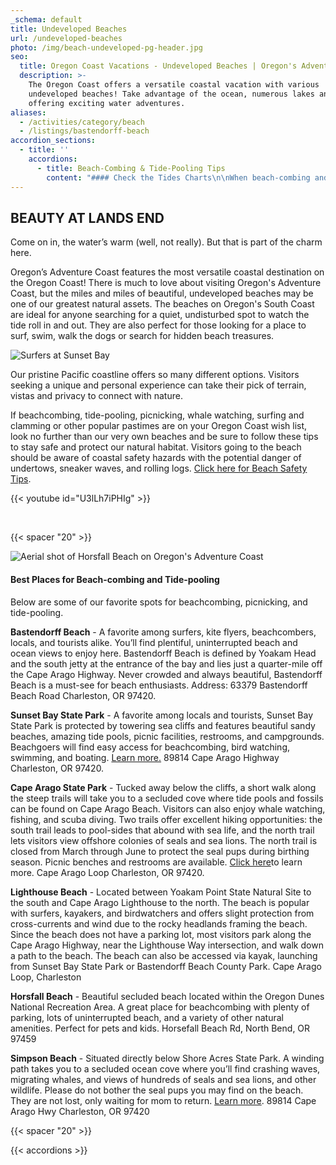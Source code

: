 ```yaml
---
_schema: default
title: Undeveloped Beaches
url: /undeveloped-beaches
photo: /img/beach-undeveloped-pg-header.jpg
seo:
  title: Oregon Coast Vacations - Undeveloped Beaches | Oregon's Adventure Coast
  description: >-
    The Oregon Coast offers a versatile coastal vacation with various
    undeveloped beaches! Take advantage of the ocean, numerous lakes and rivers
    offering exciting water adventures.
aliases:
  - /activities/category/beach
  - /listings/bastendorff-beach
accordion_sections:
  - title: ''
    accordions:
      - title: Beach-Combing & Tide-Pooling Tips
        content: "#### Check the Tides Charts\n\nWhen beach-combing and tide-pooling it’s crucial to make sure the tide is out during the time you’ll be on the beach. Visit [www.tides4fishing.com](https://tides4fishing.com/us/oregon/coos-bay%20and/) and/or [www.tideschart.com](https://www.tideschart.com/United-States/Oregon/Coos-Bay) for an easy-to-use tide chart for the Coos Bay area.\n\n#### Wear\_Shoes/Boots with Grip\n\nJust because it’s the beach does not mean there will be any shortage of sharp surfaces and potentially harmful objects. Bring shoes with grip to ensure you’ll keep your footing as you make your way down paths to the beach and to keep your feet safe.\n\n#### Watch Where You Step\n\nThis tip goes hand in hand with the previous one. When the tide goes out it’s likely to leave behind slick, **slick** seaweed. Stepping on it can result in a vicious fall and potential serious injury. Tread heavy and carefully.\n\n#### Do Not Remove Attached Animals\n\nThough the temptation may be to grab a critter you see, keep in mind that doing so can bring damage to the organism and even ecosystem as a whole.\n\n#### Don’t Leave\_Rocks Overturned\n\nSimilarly, rocks provide a crucial part of the ecosystem of many of the organisms you’ll see when tide-pooling. By leaving rocks overturned you can negatively influence the ecosystem and disrupt different species.\n\n#### Leave it Better Than You Found it\n\nThis one is a good rule in general but goes double when you are visiting the beaches. Bring a bag with you to pick up after your own trash and if you’re so inclined to pick up any stray pieces of garbage you come across. Not only are you doing your part to help the environment but you’re also beautifying the area for other visitors.\n\n#### Bring a Camera\n\nYou’ll be seeing some beautiful sights along these beach spots, we strongly recommend taking some pictures as you do so."
---
```

## BEAUTY AT LANDS END

Come on in, the water’s warm (well, not really). But that is part of the charm here.

Oregon’s Adventure Coast features the most versatile coastal destination on the Oregon Coast! There is much to love about visiting Oregon's Adventure Coast, but the miles and miles of beautiful, undeveloped beaches may be one of our greatest natural assets. The beaches on Oregon's South Coast are ideal for anyone searching for a quiet, undisturbed spot to watch the tide roll in and out. They are also perfect for those looking for a place to surf, swim, walk the dogs or search for hidden beach treasures.

![Surfers at Sunset Bay](/img/beaches-sunset-bay.jpg)

Our pristine Pacific coastline offers so many different options. Visitors seeking a unique and personal experience can take their pick of terrain, vistas and privacy to connect with nature.

If beachcombing, tide-pooling, picnicking, whale watching, surfing and clamming or other popular pastimes are on your Oregon Coast wish list, look no further than our very own beaches and be sure to follow these tips to stay safe and protect our natural habitat. Visitors going to the beach should be aware of coastal safety hazards with the potential danger of undertows, sneaker waves, and rolling logs. [Click here for Beach Safety Tips](https://oregonsadventurecoast.com/blog/eight-ways-to-stay-safe-on-the-beaches-along-the-oregon-coast/).

{{< youtube id="U3lLh7iPHIg" >}}

&nbsp;

{{< spacer "20" >}}

![Aerial shot of Horsfall Beach on Oregon's Adventure Coast](/img/horsfall-beach-pristine-695x380.jpg "Pristine &amp; Uncrowded Horsfall Beach")

#### **Best Places for Beach-combing and Tide-pooling**

Below are some of our favorite spots for beachcombing, picnicking, and tide-pooling.

**Bastendorff Beach** - A favorite among surfers, kite flyers, beachcombers, locals, and tourists alike. You’ll find plentiful, uninterrupted beach and ocean views to enjoy here. Bastendorff Beach is defined by Yoakam Head and the south jetty at the entrance of the bay and lies just a quarter-mile off the Cape Arago Highway. Never crowded and always beautiful, Bastendorff Beach is a must-see for beach enthusiasts. Address: 63379 Bastendorff Beach Road Charleston, OR 97420.

**Sunset Bay State Park** - A favorite among locals and tourists, Sunset Bay State Park is protected by towering sea cliffs and features beautiful sandy beaches, amazing tide pools, picnic facilities, restrooms, and campgrounds. Beachgoers will find easy access for beachcombing, bird watching, swimming, and boating. [Learn more.](https://oregonstateparks.org/index.cfm?do=parkPage.dsp_parkPage&amp;parkId=70) 89814 Cape Arago Highway Charleston, OR 97420.

**Cape Arago State Park** - Tucked away below the cliffs, a short walk along the steep trails will take you to a secluded cove where tide pools and fossils can be found on Cape Arago Beach. Visitors can also enjoy whale watching, fishing, and scuba diving. Two trails offer excellent hiking opportunities: the south trail leads to pool-sides that abound with sea life, and the north trail lets visitors view offshore colonies of seals and sea lions. The north trail is closed from March through June to protect the seal pups during birthing season. Picnic benches and restrooms are available. [Click here](https://oregonstateparks.org/index.cfm?do=parkPage.dsp_parkPage&amp;parkId=66)to learn more. Cape Arago Loop Charleston, OR 97420.

**Lighthouse Beach** - Located between Yoakam Point State Natural Site to the south and Cape Arago Lighthouse to the north. The beach is popular with surfers, kayakers, and birdwatchers and offers slight protection from cross-currents and wind due to the rocky headlands framing the beach. Since the beach does not have a parking lot, most visitors park along the Cape Arago Highway, near the Lighthouse Way intersection, and walk down a path to the beach. The beach can also be accessed via kayak, launching from Sunset Bay State Park or Bastendorff Beach County Park. Cape Arago Loop, Charleston

**Horsfall Beach** - Beautiful secluded beach located within the Oregon Dunes National Recreation Area. A great place for beachcombing with plenty of parking, lots of uninterrupted beach, and a variety of other natural amenities. Perfect for pets and kids. Horsefall Beach Rd, North Bend, OR 97459

**Simpson Beach** - Situated directly below Shore Acres State Park. A winding path takes you to a secluded ocean cove where you’ll find crashing waves, migrating whales, and views of hundreds of seals and sea lions, and other wildlife. Please do not bother the seal pups you may find on the beach. They are not lost, only waiting for mom to return. [Learn more](https://oregonstateparks.org/index.cfm?do=parkPage.dsp_parkPage&amp;parkId=68). 89814 Cape Arago Hwy Charleston, OR 97420

{{< spacer "20" >}}

{{< accordions >}}